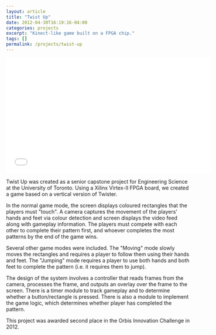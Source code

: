```yaml
---
layout: article
title: "Twist Up"
date: 2012-04-30T16:19:16-04:00
categories: projects
excerpt: "Kinect-like game built on a FPGA chip."
tags: []
permalink: /projects/twist-up
---
```


<iframe width="560" height="315" src="//www.youtube.com/embed/Xwqh13cS4fI" frameborder="0" allowfullscreen></iframe>

Twist Up was created as a senior capstone project for Engineering Science at the University of Toronto.  Using a Xilinx Virtex-II FPGA board, we created a game based on a vertical version of Twister.

In the normal game mode, the screen displays coloured rectangles that the players must "touch".  A camera captures the movement of the players' hands and feet via colour detection and screen displays the video feed along with gameplay information.  The players must compete with each other to complete their pattern first, and whoever completes the most patterns by the end of the game wins.

Several other game modes were included.  The "Moving" mode slowly moves the rectangles and requires a player to follow them using their hands and feet.  The "Jumping" mode requires a player to use both hands and both feet to complete the pattern (i.e. it requires them to jump).

The design of the system involves a controller that reads frames from the camera, processes the frame, and outputs an overlay over the frame to the screen.  There is a timer module to track gameplay and to determine whether a button/rectangle is pressed.  There is also a module to implement the game logic, which determines whether player has completed the pattern.

This project was awarded second place in the Orbis Innovation Challenge in 2012.

